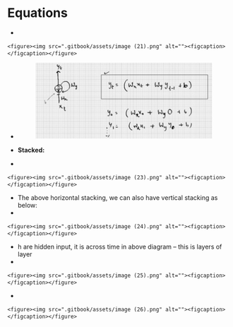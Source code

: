 # Equations



*

    <figure><img src=".gitbook/assets/image (21).png" alt=""><figcaption></figcaption></figure>
*   &#x20;      &#x20;

    <figure><img src=".gitbook/assets/image (22).png" alt="" width="563"><figcaption></figcaption></figure>
* **Stacked:**
*

    <figure><img src=".gitbook/assets/image (23).png" alt=""><figcaption></figcaption></figure>
* The above horizontal stacking, we can also have vertical stacking as below:
*

    <figure><img src=".gitbook/assets/image (24).png" alt=""><figcaption></figcaption></figure>
* h are hidden input, it is across time in above diagram – this is layers of layer
*

    <figure><img src=".gitbook/assets/image (25).png" alt=""><figcaption></figcaption></figure>
*

    <figure><img src=".gitbook/assets/image (26).png" alt=""><figcaption></figcaption></figure>
